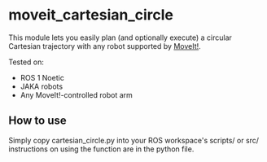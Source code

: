 # moveit_cartesian_circle
This module lets you easily plan (and optionally execute) a circular Cartesian trajectory with any robot supported by [MoveIt!](https://moveit.ros.org/).

Tested on:
- ROS 1 Noetic
- JAKA robots
- Any MoveIt!-controlled robot arm

## How to use
Simply copy cartesian_circle.py into your ROS workspace's scripts/ or src/ instructions on using the function are in the python file.
